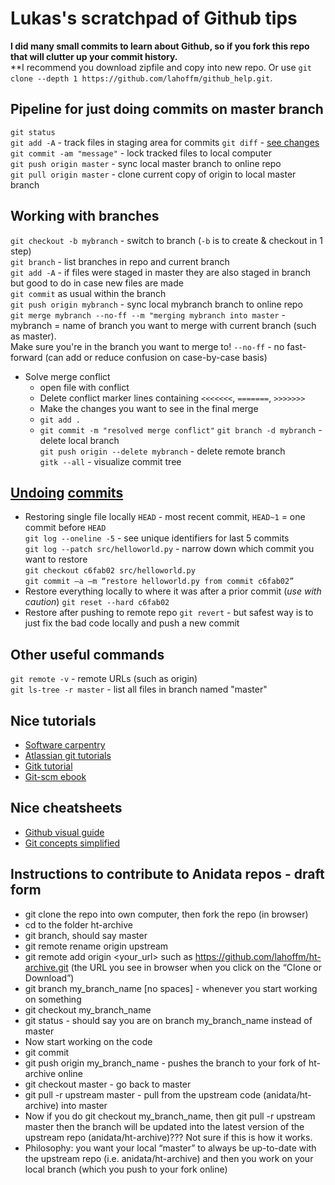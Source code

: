# Lukas's scratchpad of Github tips

**I did many small commits to learn about Github, so if you fork this repo that will clutter up your commit history.**  
**I recommend you download zipfile and copy into new repo. Or use ```git clone --depth 1 https://github.com/lahoffm/github_help.git```.

## Pipeline for just doing commits on master branch
```git status```  
```git add -A``` - track files in staging area for commits
```git diff``` - [see changes](https://stackoverflow.com/questions/2529441/how-to-read-the-output-from-git-diff)  
```git commit -am "message"``` - lock tracked files to local computer  
```git push origin master``` - sync local master branch to online repo  
```git pull origin master``` - clone current copy of origin to local master branch  

## Working with branches
```git checkout -b mybranch``` - switch to branch (```-b``` is to create & checkout in 1 step)  
```git branch``` - list branches in repo and current branch  
```git add -A``` - if files were staged in master they are also staged in branch but good to do in case new files are made  
```git commit``` as usual within the branch  
```git push origin mybranch``` - sync local mybranch branch to online repo  
```git merge mybranch --no-ff --m "merging mybranch into master``` - mybranch = name of branch you want to merge with current branch (such as master).  
	Make sure you're in the branch you want to merge to! ```--no-ff``` - no fast-forward (can add or reduce confusion on case-by-case basis)  
* Solve merge conflict
	* open file with conflict
	* Delete conflict marker lines containing ```<<<<<<<```, ```=======```, ```>>>>>>>```
	* Make the changes you want to see in the final merge
	* ```git add .```
	* ```git commit -m "resolved merge conflict"```
```git branch -d mybranch``` - delete local branch  
```git push origin --delete mybranch``` - delete remote branch  
```gitk --all``` - visualize commit tree

## [Undoing](https://github.com/blog/2019-how-to-undo-almost-anything-with-git) [commits](https://www.atlassian.com/git/tutorials/resetting-checking-out-and-reverting)

* Restoring single file locally
```HEAD``` - most recent commit, ```HEAD~1``` = one commit before ```HEAD```  
```git log --oneline -5``` - see unique identifiers for last 5 commits  
```git log --patch src/helloworld.py``` - narrow down which commit you want to restore  
```git checkout c6fab02 src/helloworld.py```  
```git commit –a –m “restore helloworld.py from commit c6fab02”```  
* Restore everything locally to where it was after a prior commit (*use with caution*)
```git reset --hard c6fab02```  
* Restore after pushing to remote repo
```git revert``` - but safest way is to just fix the bad code locally and push a new commit  

## Other useful commands 
```git remote -v``` - remote URLs (such as origin)  
```git ls-tree -r master``` - list all files in branch named "master"  

## Nice tutorials
* [Software carpentry](https://swcarpentry.github.io/git-novice/)
* [Atlassian git tutorials](https://www.atlassian.com/git/tutorials/)
* [Gitk tutorial](https://lostechies.com/joshuaflanagan/2010/09/03/use-gitk-to-understand-git/)
* [Git-scm ebook](https://git-scm.com/book/en/v2/Git-Basics-Recording-Changes-to-the-Repository#Ignoring-Files)

## Nice cheatsheets
* [Github visual guide](http://marklodato.github.io/visual-git-guide/index-en.html)
* [Git concepts simplified](http://gitolite.com/gcs.html#(1))


## Instructions to contribute to Anidata repos - draft form
* git clone the repo into own computer, then fork the repo (in browser)
* cd to the folder ht-archive
* git branch, should say master
* git remote rename origin upstream 
* git remote add origin <your_url> such as https://github.com/lahoffm/ht-archive.git (the URL you see in browser when you click on the “Clone or Download”)
* git branch my_branch_name [no spaces] - whenever you start working on something
* git checkout my_branch_name
* git status - should say you are on branch my_branch_name instead of master
* Now start working on the code
* git commit
* git push origin my_branch_name - pushes the branch to your fork of ht-archive online
* git checkout master - go back to master
* git pull -r upstream master - pull from the upstream code (anidata/ht-archive) into master
* Now if you do git checkout my_branch_name, then git pull -r upstream master then the branch will be updated into the latest version of the upstream repo (anidata/ht-archive)??? Not sure if this is how it works.
* Philosophy: you want your local “master” to always be up-to-date with the upstream repo (i.e. anidata/ht-archive) and then you work on your local branch (which you push to your fork online)

